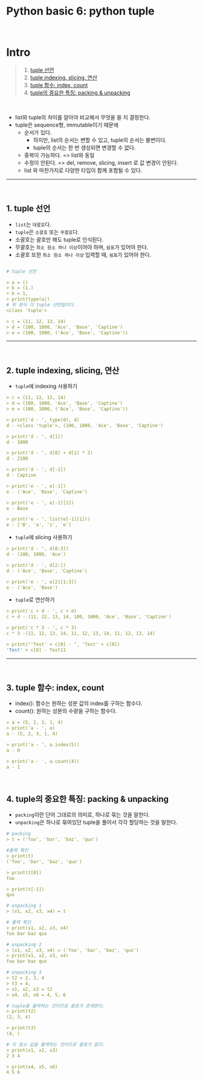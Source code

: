 # Python basic 6: python tuple
<br>

# Intro

> 1. [tuple 선언](https://github.com/JeHa00/TIL/blob/master/Python/basic/basic_6_tuple.md#1-tuple-%EC%84%A0%EC%96%B8)
> 2. [tuple indexing, slicing, 연산](https://github.com/JeHa00/TIL/blob/master/Python/basic/basic_6_tuple.md#2-tuple-indexing-slicing-%EC%97%B0%EC%82%B0)
> 3. [tuple 함수: index, count](https://github.com/JeHa00/TIL/blob/master/Python/basic/basic_6_tuple.md#3-tuple-%ED%95%A8%EC%88%98-index-count)
> 4. [tuple의 중요한 특징: packing & unpacking](https://github.com/JeHa00/TIL/blob/master/Python/basic/basic_6_tuple.md#4-tuple%EC%9D%98-%EC%A4%91%EC%9A%94%ED%95%9C-%ED%8A%B9%EC%A7%95-packing--unpacking)

<br>

- list와 tuple의 차이를 알아야 비교해서 무엇을 쓸 지 결정한다.
- tuple은 sequence형, immutable이기 때문에
  - 순서가 있다.
    - 하지만, list의 순서는 변할 수 있고, tuple의 순서는 불변이다.
    - tuple의 순서는 한 번 생성되면 변경할 수 없다.
  - 중복이 가능하다. => list와 동일
  - 수정이 안된다. => del, remove, slicing, insert 로 값 변경이 안된다.
  - list 와 마찬가지로 다양한 타입이 함께 포함될 수 있다.


---


<br>

## 1. tuple 선언

- `list`는 `대괄호`다.
- `tuple`은 `소괄호` 또는 `무괄호`다.
- 소괄호는 괄호만 해도 tuple로 인식된다.
- 무괄호는 `최소 원소 하나 이상`이어야 하며, `쉼표`가 있어야 한다.
- 소괄호 또한 `최소 원소 하나 이상` 입력할 때, `쉼표`가 있어야 한다.

```yml

# tuple 선언

> a = ()
> b = (1,)
> b = 1,
> print(type(a))
# 위 방식 다 tuple 선언법이다.
<class 'tuple'>

> c = (11, 12, 13, 14)
> d = (100, 1000, 'Ace', 'Base', 'Captine')
> e = (100, 1000, ('Ace', 'Base', 'Captine'))

```

---

<br>

## 2. tuple indexing, slicing, 연산

- `tuple`에 indexing 사용하기

```yml
> c = (11, 12, 13, 14)
> d = (100, 1000, 'Ace', 'Base', 'Captine')
> e = (100, 1000, ('Ace', 'Base', 'Captine'))

> print('d - ', type(d), d)
d - <class 'tuple'>, (100, 1000, 'Ace', 'Base', 'Captine')

> print('d - ', d[1])
d - 1000

> print('d - ', d[0] + d[1] * 2)
d - 2100

> print('d - ', d[-1])
d - Captine

> print('e - ', e[-1])
e - ('Ace', 'Base', 'Captine')

> print('e - ', e[-1][1])
e - Base

> print('e - ', list(e[-1][1]))
e - ['B', 'a', 's', 'e']

```

- `tuple`에 slicing 사용하기

```yml
> print('d - ', d[0:3])
d - (100, 1000, 'Ace')

> print('d - ', d[2:])
d - ('Ace', 'Base', 'Captine')

> print('e - ', e[2][1:3])
e - ('Ace', 'Base')

```

- `tuple`로 연산하기

```yml
> print('c + d - ', c + d)
c + d - (11, 12, 13, 14, 100, 1000, 'Ace', 'Base', 'Captine')

> print('c * 3 - ', c * 3)
c * 3 -(11, 12, 13, 14, 11, 12, 13, 14, 11, 12, 13, 14)

> print("'Test' + c[0] - ", 'Test' + c[0])
'Test' + c[0] - Test11

```

---

<br>

## 3. tuple 함수: index, count

- index(): 함수는 원하는 성분 값의 index를 구하는 함수다.
- count(): 원하는 성분의 수량을 구하는 함수다.

```yml
> a = (5, 2, 3, 1, 4)
> print('a - ', a)
a - (5, 2, 3, 1, 4)

> print('a - ', a.index(5))
a - 0

> print('a - ', a.count(4))
a - 1
```

<br>

## 4. tuple의 중요한 특징: packing & unpacking

- `packing`이란 단어 그대로의 의미로, 하나로 묶는 것을 말한다.
- `unpacking`은 하나로 묶여있던 tuple을 풀어서 각각 할당하는 것을 말한다.

```yml
# packing
> t = ('foo', 'bar', 'baz', 'qux')

#출력 확인
> print(t)
('foo', 'bar', 'baz', 'qux')

> print(t[0])
foo

> print(t[-1])
qux

# unpacking 1
> (x1, x2, x3, x4) = t

# 출력 확인
> print(x1, x2, x3, x4)
foo bar baz qux

# unpacking 2
> (x1, x2, x3, x4) = ('foo', 'bar', 'baz', 'qux')
> print(x1, x2, x3, x4)
foo bar baz qux

# unpacking 3
> t2 = 2, 3, 4
> t3 = 4,
> x1, x2, x3 = t2
> x4, x5, x6 = 4, 5, 6

# tuple을 출력하는 것이므로 괄호가 존재한다.
> print(t2)
(2, 3, 4)

> print(t3)
(4, )

# 각 원소 값을 출력하는 것이므로 괄호가 없다.
> print(x1, x2, x3)
2 3 4

> print(x4, x5, x6)
4 5 6
```

